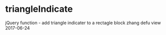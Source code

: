 # triangleIndicate
jQuery function - add triangle indicater to a rectagle block
zhang defu view 2017-06-24
